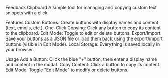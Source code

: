 Feedback Clipboard
A simple tool for managing and copying custom text snippets with a click.

Features
Custom Buttons: Create buttons with display names and content (text, emojis, etc.).
One-Click Copying: Click any button to copy its content to the clipboard.
Edit Mode: Toggle to edit or delete buttons.
Export/Import: Save your buttons as a JSON file or load them back using the export/import buttons (visible in Edit Mode).
Local Storage: Everything is saved locally in your browser.

Usage
Add a Button: Click the blue "+" button, then enter a display name and content in the modal.
Copy Content: Click a button to copy its content.
Edit Mode: Toggle "Edit Mode" to modify or delete buttons.
